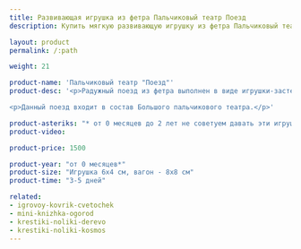 ```yaml
---
title: Развивающая игрушка из фетра Пальчиковый театр Поезд
description: Купить мягкую развивающую игрушку из фетра Пальчиковый театр Поезд в магазине KiddyTrick

layout: product
permalink: /:path

weight: 21

product-name: 'Пальчиковый театр "Поезд"'
product-desc: '<p>Радужный поезд из фетра выполнен в виде игрушки-застежки. Все вагоны соединяются друг с другом различными застежками - пуговка, фастекс, кнопка, магнит, липучка, шнуровка и ремешок. Пальчиковые зверушки рассаживаются по вагонам, в зависимости от того, чем они сегодня собрались пообедать.</p>

<p>Данный поезд входит в состав Большого пальчикового театра.</p>'

product-asteriks: "* от 0 месяцев до 2 лет не советуем давать эти игрушки в руки ребенку, рекомендуем использовать только в целях привлечения внимания."
product-video:

product-price: 1500

product-year: "от 0 месяцев*"
product-size: "Игрушка 6х4 см, вагон - 8х8 см"
product-time: "3-5 дней"

related:
- igrovoy-kovrik-cvetochek
- mini-knizhka-ogorod
- krestiki-noliki-derevo
- krestiki-noliki-kosmos
---
```

	